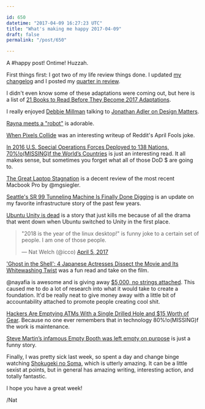 ```yaml
---

id: 650
datetime: "2017-04-09 16:27:23 UTC"
title: "What's making me happy 2017-04-09"
draft: false
permalink: "/post/650"

---
```


A #happy post! Ontime! Huzzah.

First things first: I got two of my life review things done. I updated [my changelog](http://life.natwelch.com) and I posted my [quarter in review](https://writing.natwelch.com/post/649).


I didn't even know some of these adaptations were coming out, but here is a list of [21 Books to Read Before They Become 2017 Adaptations](https://www.goodreads.com/blog/show/861-21-books-to-read-before-they-become-2017-s-biggest-adaptations).

I really enjoyed [Debbie Millman](http://www.debbiemillman.com/) talking to [Jonathan Adler on Design Matters](http://pca.st/bogJ).

[Rayna meets a "robot"](https://www.youtube.com/watch?v=h1E-FlguwGw&feature=youtu.be) is adorable.

[When Pixels Collide](http://sudoscript.com/reddit-place/) was an interesting writeup of Reddit's April Fools joke.

[In 2016 U.S. Special Operations Forces Deployed to 138 Nations, 70%!o(MISSING)f the World’s Countries](http://www.alternet.org/world/2016-us-special-operations-forces-deployed-138-nations-70-worlds-countries) is just an interesting read. It all makes sense, but sometimes you forget what all of those DoD $ are going to.

[The Great Laptop Stagnation](https://500ish.com/the-great-laptop-stagnation-710811fb27a8) is a decent review of the most recent Macbook Pro by @mgsiegler.

[Seattle's SR 99 Tunneling Machine Is Finally Done Digging](https://www.wired.com/2017/04/4-years-seattles-giant-tunneling-machine-finally-breaks/) is an update on my favorite infrastructure story of the past few years.

[Ubuntu Unity is dead](https://arstechnica.com/information-technology/2017/04/ubuntu-unity-is-dead-desktop-will-switch-back-to-gnome-next-year/) is a story that just kills me because of all the drama that went down when Ubuntu switched to Unity in the first place.

<blockquote class="twitter-tweet" data-lang="en"><p lang="en" dir="ltr">&quot;2018 is the year of the linux desktop!&quot; is funny joke to a certain set of people. I am one of those people.</p>&mdash; Nat Welch (@icco) <a href="https://twitter.com/icco/status/849734084716888064">April 5, 2017</a></blockquote>
<script async src="//platform.twitter.com/widgets.js" charset="utf-8"></script>

['Ghost in the Shell': 4 Japanese Actresses Dissect the Movie and Its Whitewashing Twist](http://www.hollywoodreporter.com/heat-vision/ghost-shell-4-japanese-actresses-dissect-movie-whitewashing-twist-990956) was a fun read and take on the film.

@nayafia is awesome and is giving away [$5,000, no strings attached](https://medium.com/@nayafia/5-000-no-strings-attached-9e7b95d33e50?source=ifttt--------------1). This caused me to do a lot of research into what it would take to create a foundation. It'd be really neat to give money away with a little bit of accountability attached to promote people creating cool shit.

[Hackers Are Emptying ATMs With a Single Drilled Hole and $15 Worth of Gear](https://www.wired.com/2017/04/hackers-emptying-atms-drill-15-worth-gear/). Because no one ever remembers that in technology 80%!o(MISSING)f the work is maintenance.

[Steve Martin’s infamous Empty Booth was left empty on purpose](https://www.reviewjournal.com/entertainment/entertainment-columns/kats/steve-martins-infamous-empty-booth-was-left-empty-on-purpose-by-the-riviera-owner/) is just a funny story.

Finally, I was pretty sick last week, so spent a day and change binge watching [Shokugeki no Soma](https://en.wikipedia.org/wiki/Food_Wars!:_Shokugeki_no_Soma), which is utterly amazing. It can be a little sexist at points, but in general has amazing writing, interesting action, and totally fantastic.

I hope you have a great week!

/Nat

